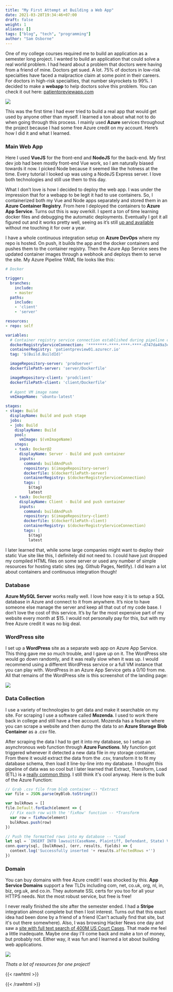 ```yaml
---
title: "My First Attempt at Building a Web App"
date: 2021-03-28T19:34:46+07:00
draft: false
weight: 1
aliases: []
tags: ["blog", "tech", "programming"]
author: "Sam Osborne"
---
```

One of my college courses required me to build an application as a semester long project. I wanted to build an application that could solve a real world problem. I had heard about a problem that doctors were having from a friend of mine. Doctors get sued. A lot. 75% of doctors in low-risk specialties have faced a malpractice claim at some point in their careers. For doctors in high-risk specialties, that number skyrockets to 99%. I decided to make a **webapp** to help doctors solve this problem. You can check it out here: [patientpreviewapp.com](https://app.patientpreviewapp.com/search)  

![](https://i.imgur.com/x6mZOzh.png)

This was the first time I had ever tried to build a real app that would get used by anyone other than myself. I learned a ton about what not to do when going through this process. I mainly used **Azure** services throughout the project because I had some free Azure credit on my account. Here’s how I did it and what I learned.  

### Main Web App
Here I used **VueJS** for the front-end and **NodeJS** for the back-end. My first dev job had been mostly front-end Vue work, so I am naturally biased towards it now. I picked Node because it seemed like the hotness at the time. Every tutorial I looked up was using a NodeJS Express server. I love both technologies and still use them to this day.  

What I don’t love is how I decided to deploy the web app. I was under the impression that for a webapp to be legit it had to use containers. So, I containerized both my Vue and Node apps separately and stored them in an **Azure Container Registry**. From here I deployed the containers to **Azure App Service**. Turns out this is way overkill. I spent a ton of time learning docker files and debugging the automatic deployments. Eventually I got it all figured out and it works pretty well, seeing as it’s still [up and available](https://app.patientpreviewapp.com/search) without me touching it for over a year. 

I have a whole continuous integration setup on **Azure DevOps** where my repo is hosted. On push, it builds the app and the docker containers and pushes them to the container registry. Then the Azure App Service sees the updated container images through a webhook and deploys them to serve the site. My Azure Pipeline YAML file looks like this: 
```yml
# Docker

trigger:
  branches:
    include:
    - master
  paths:
    include:
    - 'client'
    - 'server'

resources:
- repo: self

variables:
  # Container registry service connection established during pipeline creation
  dockerRegistryServiceConnection: '********-****-****-****-d747da49a3cd'
  containerRegistry: 'patientpreview01.azurecr.io'
  tag: '$(Build.BuildId)'

  imageRepository-server: 'prodserver'
  dockerfilePath-server: 'server/Dockerfile'

  imageRepository-client: 'prodclient'
  dockerfilePath-client: 'client/Dockerfile'
  
  # Agent VM image name
  vmImageName: 'ubuntu-latest'

stages:
- stage: Build
  displayName: Build and push stage
  jobs:  
  - job: Build
    displayName: Build
    pool:
      vmImage: $(vmImageName)
    steps:
    - task: Docker@2
      displayName: Server - Build and push container
      inputs:
        command: buildAndPush
        repository: $(imageRepository-server)
        dockerfile: $(dockerfilePath-server)
        containerRegistry: $(dockerRegistryServiceConnection)
        tags: |
          $(tag)
          latest
    - task: Docker@2
      displayName: Client - Build and push container
      inputs:
        command: buildAndPush
        repository: $(imageRepository-client)
        dockerfile: $(dockerfilePath-client)
        containerRegistry: $(dockerRegistryServiceConnection)
        tags: |
          $(tag)
          latest
```  

I later learned that, while some large companies might want to deploy their static Vue site like this, I definitely did not need to. I could have just dropped my compiled HTML files on some server or used any number of simple resources for hosting static sites (eg. Github Pages, Netlify). I did learn a lot about containers and continuous integration though!

### Database
**Azure MySQL Server** works really well. I love how easy it is to setup a SQL database in Azure and connect to it from anywhere. It’s nice to have someone else manage the server and keep all that out of my code base. I don’t love the cost of this service. It’s by far the most expensive part of my website every month at $15. I would not personally pay for this, but with my free Azure credit it was no big deal. 

### WordPress site
I set up a **WordPress** site as a separate web app on Azure App Service. This thing gave me so much trouble, and I gave up on it. The WordPress site would go down randomly, and it was really slow when it was up. I would recommend using a different WordPress service or a full VM instance that you can play with. WordPress in an Azure App Service gets a 0/10 from me. All that remains of the WordPress site is this screenshot of the landing page:

![](https://i.imgur.com/tzYdToc.png)  

### Data Collection
I use a variety of technologies to get data and make it searchable on my site. For scraping I use a software called **Mozenda**. I used to work there back in college and still have a free account. Mozenda has a feature where you can scrape a website and then dump the data to an **Azure Storage Blob Container** as a .csv file.  

After scraping the data I had to get it into my database, so I setup an asynchronous web function through **Azure Functions**. My function got triggered whenever it detected a new data file in my storage container. From there it would extract the data from the .csv, transform it to fit my database schema, then load it line-by-line into my database. I thought this pipeline of data was so cool but I later learned that Extract, Transform, Load (ETL) is a [really common thing](https://en.wikipedia.org/wiki/Extract,_transform,_load). I still think it's cool anyway. Here is the bulk of the Azure Function:  

```javascript
// Grab .csv file from blob container -- *Extract
var file = JSON.parse(myBlob.toString())

var bulkRows = []
file.Default.forEach(element => {
  // Fix each row with the 'fixRow' function -- *Transform
  var row = fixRow(element)
  bulkRows.push(row)
})

// Push the formatted rows into my database -- *Load
let sql = `INSERT INTO lawsuit(CaseName, Plaintiff, Defendant, State) VALUES ?`
conn.query(sql, [bulkRows], (err, results, fields) => {
  context.log('Successfully inserted '+ results.affectedRows +'')
})
```  

### Domain
You can buy domains with free Azure credit! I was shocked by this. **App Service Domains** support a few TLDs including com, net, co.uk, org, nl, in, biz, org.uk, and co.in. They automate SSL certs for you too for all your HTTPS needs. Not the most robust service, but free is free!

I never really finished the site after the semester ended. I had a **Stripe** integration almost complete but then I lost interest. Turns out that this exact idea had been done by a friend of a friend (Can't actually find that site, but it's out there somewhere). Also, I was browsing Hacker News one day and saw a [site with full text search of 400M US Court Cases](https://news.ycombinator.com/item?id=25150702). That made me feel a little inadequate. Maybe one day I'll come back and make a ton of money, but probably not. Either way, it was fun and I learned a lot about building web applications.


![](https://i.imgur.com/8xKuKAG.png)

*Thats a lot of resources for one project!*  

{{< rawhtml >}} <div class="sender-form-field" data-sender-form-id="kmn016jtbk8dvdlywpd"></div> {{< /rawhtml >}}